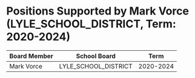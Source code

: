 # Positions Supported by Mark Vorce (LYLE_SCHOOL_DISTRICT, Term: 2020-2024)

| Board Member | School Board | Term |
|--------------|--------------|------|
| Mark Vorce | LYLE_SCHOOL_DISTRICT | 2020-2024 |

